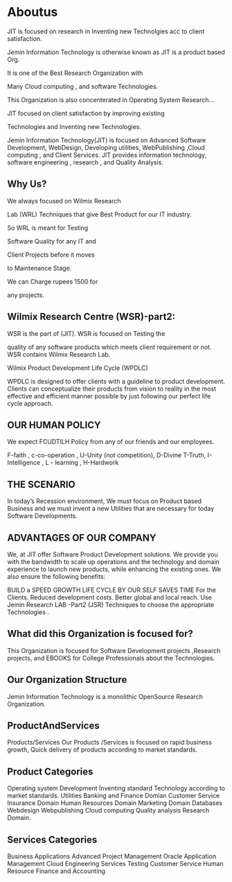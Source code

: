 # Aboutus
JIT  is    focused  on  research   in  Inventing    new   Technolgies  acc  to client  satisfaction.


Jemin Information Technology is otherwise known as JIT is a product based Org. 


It  is  one of  the  Best  Research  Organization  with 

Many  Cloud   computing   ,  and   software   Technologies.

This  Organization  is  also  concenterated  in   Operating  System  Research...

JIT  focused  on   client  satisfaction by  improving  existing

Technologies  and  Inventing  new  Technologies.

Jemin Information Technology(JIT) is focused on Advanced Software Development, WebDesign,
Developing utilities, WebPublishing ,Cloud computing , and Client Services. JIT provides information technology,
software engineering , research , and Quality Analysis.



Why Us?
------

We always focused on Wilmix Research

Lab (WRL) Techniques that give Best Product for our IT industry.

So WRL is meant for Testing

Software Quality for any IT and

Client Projects before it moves

to Maintenance Stage.

We can Charge rupees 1500 for

any projects. 

Wilmix Research Centre (WSR)-part2:
---------------------------------

WSR is the part of (JIT). WSR is focused on Testing the

quality of any software products which meets client requirement or not. WSR contains Wilmix Research Lab.

Wilmix Product Development Life Cycle (WPDLC)

WPDLC is designed to offer clients with a guideline to product development. Clients can conceptualize their products from vision to reality in the most effective and efficient manner possible by just following our perfect life cycle approach.

OUR HUMAN POLICY
----------------

We expect FCUDTILH Policy from any of our friends and our employees.

F-faith , c-co-operation , U-Unity (not competition), D-Divine T-Truth, I-Intelligence , L - learning , H-Hardwork



THE SCENARIO
----------------

In today’s Recession environment, We must focus on Product based Business and we must invent a new Utilities that are necessary for today Software Developments.



ADVANTAGES OF OUR COMPANY
-------------------------
We, at JIT offer Software Product Development solutions. We provide you with the bandwidth to scale up operations and the technology and domain experience to launch new products, while enhancing the existing ones. We also ensure the following benefits:

BUILD    a   SPEED  GROWTH  LIFE    CYCLE  BY  OUR  SELF
SAVES  TIME  For    the    Clients.
Reduced development costs.
Better global and local reach.
Use   Jemin  Research   LAB -Part2 (JSR) Techniques    to    choose    the  appropriate    Technologies .

What did this Organization is focused for?
-----------------------------------------
This Organization is focused for Software Development projects ,Research projects, and EBOOKS for College Professionals about the Technologies.



Our Organization Structure
--------------------------

Jemin Information  Technology  is  a   monolithic OpenSource  Research Organization.



ProductAndServices
------------------

Products/Services Our Products /Services is focused on rapid business growth, Quick delivery of products according to market standards.

Product Categories
-------------------

Operating  system  Development
Inventing    standard    Technology  according    to  market   standards.
Utilities
Banking  and   Finance  Domian
Customer  Service
Insurance  Domain
Human  Resources   Domain
Marketing   Domain
Databases
Webdesign
Webpublishing
Cloud  computing
Quality  analysis
Research  Domain.

Services Categories
--------------------

Business  Applications
Advanced   Project   Management
Oracle
Application  Management
Cloud
Engineering   Services
Testing
Customer   Service
Human   Resource
Finance   and   Accounting



